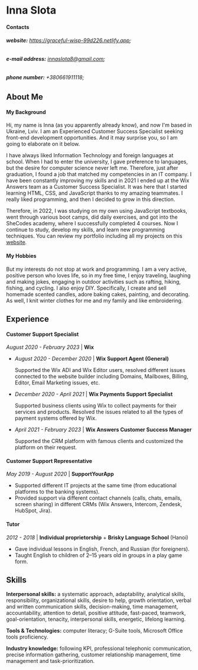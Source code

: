 # Inna Slota

#### Contacts
###### **website:** https://graceful-wisp-99d226.netlify.app; 
###### **e-mail address:** innaslota8@gmail.com;
###### **phone number:** +380661911118;

## About Me
#### My Background
Hi, my name is Inna (as you apparently already know), and now I'm based in Ukraine, Lviv. I am an Experienced Customer Success Specialist seeking front-end development opportunities. And it may surprise you, so I am going to elaborate on it below.

I have always liked Information Technology and foreign languages at school. When I had to enter the university, I gave preference to languages, but the desire for computer science never left me. Therefore, just after graduation, I found a job that matched my competencies in an IT company. I have been constantly improving my skills and in 2021 I ended up at the Wix Answers team as a Customer Success Specialist. It was here that I started learning HTML, CSS, and JavaScript thanks to my amazing teammates. I really liked programming, and then I decided to grow in this direction.

Therefore, in 2022, I was studying on my own using JavaScript textbooks, went through various boot camps, did daily exercises, and got into the SheCodes academy, where I successfully completed 4 courses. Now I continue to study, develop my skills, and learn new programming techniques. You can review my portfolio including all my projects on this [website](https://graceful-wisp-99d226.netlify.app/index.html). 

#### My Hobbies
But my interests do not stop at work and programming. I am a very active, positive person who loves life, so in my free time, I enjoy traveling, laughing and making jokes, engaging in outdoor activities such as rafting, hiking, fishing, and cycling. I also enjoy DIY. Specifically, I create and sell homemade scented candles, adore baking cakes, painting, and decorating. As well, I knit winter clothes for me and my family and like embroidering.

## Experience
#### Customer Support Specialist
_August 2020 - February 2023_ | **Wix**
* _August 2020 - December 2020_ | **Wix Support Agent (General)**

  Supported the Wix ADI and Wix Editor users, resolved different issues connected to the website builder including Domains, Mailboxes, Billing, Editor, Email Marketing issues, etc.
* _December 2020 - April 2021_ | **Wix Payments Support Specialist**

  Supported business clients using Wix to collect payments for their services and products. Resolved the issues related to all the types of payment systems offered by Wix.
* _April 2021 - February 2023_ | **Wix Answers Customer Success Manager**

  Supported the CRM platform with famous clients and customized the platform on their request.

#### Customer Support Representative 
_May 2019 - August 2020_ | **SupportYourApp**

- Supported different IT projects at the same time (from educational platforms to the banking systems).
- Provided support via different contact channels (calls, chats, emails, screen sharing) in different CRMs (Wix Answers, Intercom, Zendesk, HubSpot, Jira).

#### Tutor
_2012 - 2018_ | **Individual proprietorship** + **Brisky Language School** (Hanoi)

- Gave individual lessons in English, French, and Russian (for foreigners).
- Taught English to children of 2–15 years old in groups in a play game form.

## Skills

**Interpersonal skills:** a systematic approach, adaptability, analytical skills, responsibility, organizational skills, desire to help, growth orientation, verbal and written communication skills, decision-making, time management, accountability, attention to detail,  positive attitude, fast-paced, teamwork, goal-orientation, tenacity, interpersonal skills, energetic, lifelong learning.

**Tools & Technologies:** computer literacy; G-Suite tools, Microsoft Office tools proficiency.

**Industry knowledge:** following KPI, professional telephonic communication, precise information gathering, customer relationship management, time management and task-prioritization.
